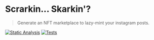 # Scrarkin... Skarkin'?
> Generate an NFT marketplace to lazy-mint your instagram posts.

[![Static Analysis](https://github.com/aphelionz/scrarkin/actions/workflows/static-analysis.yml/badge.svg)](https://github.com/aphelionz/scrarkin/actions/workflows/static-analysis.yml)
[![Tests](https://github.com/aphelionz/scrarkin/actions/workflows/node.js.yml/badge.svg)](https://github.com/aphelionz/scrarkin/actions/workflows/node.js.yml)
